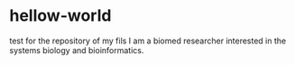 # hellow-world
test for the repository of my fils
I am a biomed researcher interested in the systems biology and bioinformatics.
